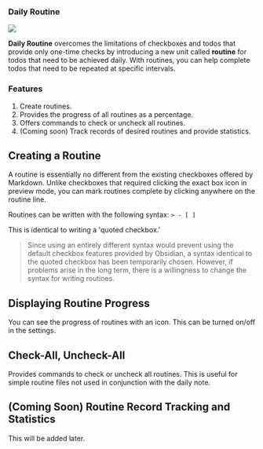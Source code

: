 ### Daily Routine

<img src="https://github.com/user-attachments/assets/4437d94c-bf5c-4269-83ee-b77ee3f4838a">

**Daily Routine** overcomes the limitations of checkboxes and todos that provide only one-time checks by introducing a new unit called **routine** for todos that need to be achieved daily. With routines, you can help complete todos that need to be repeated at specific intervals.

### Features

1. Create routines.
2. Provides the progress of all routines as a percentage.
3. Offers commands to check or uncheck all routines.
4. (Coming soon) Track records of desired routines and provide statistics.

## Creating a Routine

A routine is essentially no different from the existing checkboxes offered by Markdown. Unlike checkboxes that required clicking the exact box icon in preview mode, you can mark routines complete by clicking anywhere on the routine line. 

Routines can be written with the following syntax: `> - [ ]`

This is identical to writing a 'quoted checkbox.'

> Since using an entirely different syntax would prevent using the default checkbox features provided by Obsidian, a syntax identical to the quoted checkbox has been temporarily chosen. However, if problems arise in the long term, there is a willingness to change the syntax for writing routines.

## Displaying Routine Progress

You can see the progress of routines with an icon. This can be turned on/off in the settings.

## Check-All, Uncheck-All

Provides commands to check or uncheck all routines. This is useful for simple routine files not used in conjunction with the daily note.

## (Coming Soon) Routine Record Tracking and Statistics

This will be added later.